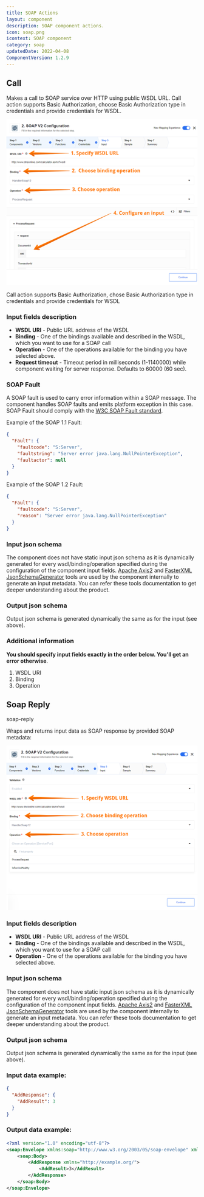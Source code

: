 ```yaml
---
title: SOAP Actions
layout: component
description: SOAP component actions.
icon: soap.png
icontext: SOAP component
category: soap
updatedDate: 2022-04-08
ComponentVersion: 1.2.9
---
```


## Call

Makes a call to SOAP service over HTTP using public WSDL URL.
Call action supports Basic Authorization, choose Basic Authorization type in credentials and provide credentials for WSDL.

![Soap actions - call](img/step_3.png)

Call action supports Basic Authorization, chose Basic Authorization type in credentials and provide credentials for WSDL

### Input fields description

*   **WSDL URI** - Public URL address of the WSDL
*   **Binding** - One of the bindings available and described in the WSDL, which you want to use for a SOAP call
*   **Operation** - One of the operations available for the binding you have selected above.
*   **Request timeout** - Timeout period in milliseconds (1-1140000) while component waiting for server response. Defaults to 60000 (60 sec).

### SOAP Fault

A SOAP fault is used to carry error information within a SOAP message. The component
handles SOAP faults and emits platform exception in this case. SOAP Fault should
comply with the [W3C SOAP Fault standard](https://www.w3.org/TR/soap12-part1/#soapfault).

Example of the SOAP 1.1 Fault:

```json
{
  "Fault": {
    "faultcode": "S:Server",
    "faultstring": "Server error java.lang.NullPointerException",
    "faultactor": null
  }
}
```

Example of the SOAP 1.2 Fault:

```json
{
  "Fault": {
    "faultcode": "S:Server",
    "reason": "Server error java.lang.NullPointerException"
  }
}
```

### Input json schema

The component does not have static input json schema as it is dynamically generated
for every wsdl/binding/operation specified during the configuration of the component input fields.
[Apache Axis2](http://axis.apache.org/axis2/java/core/) and [FasterXML JsonSchemaGenerator](https://github.com/FasterXML/jackson-module-jsonSchema) tools are used by the component internally to generate an input metadata.
You can refer these tools documentation to get deeper understanding about the product.

### Output json schema

Output json schema is generated dynamically the same as for the input (see above).

### Additional information

**You should specify input fields exactly in the order below. You'll get an error otherwise**.
1. WSDL URI
2. Binding
3. Operation

## Soap Reply

soap-reply

Wraps and returns input data as SOAP response by provided SOAP metadata:

![Soap actions - Soap reply](img/soap-reply-action.png)

### Input fields description

*   **WSDL URI** - Public URL address of the WSDL
*   **Binding** - One of the bindings available and described in the WSDL, which you want to use for a SOAP call
*   **Operation** - One of the operations available for the binding you have selected above.

### Input json schema

The component does not have static input json schema as it is dynamically generated for every wsdl/binding/operation specified during the configuration of the component input fields.
[Apache Axis2](http://axis.apache.org/axis2/java/core/) and [FasterXML JsonSchemaGenerator](https://github.com/FasterXML/jackson-module-jsonSchema) tools are used by the component internally to generate an input metadata.
You can refer these tools documentation to get deeper understanding about the product.

### Output json schema

Output json schema is generated dynamically the same as for the input (see above).

### Input data example:

```json
{
  "AddResponse": {
    "AddResult": 3
  }
}
```

### Output data example:

```xml
<?xml version="1.0" encoding="utf-8"?>
<soap:Envelope xmlns:soap="http://www.w3.org/2003/05/soap-envelope" xmlns:xsi="http://www.w3.org/2001/XMLSchema-instance" xmlns:xsd="http://www.w3.org/2001/XMLSchema">
    <soap:Body>
        <AddResponse xmlns="http://example.org/">
            <AddResult>3</AddResult>
        </AddResponse>
    </soap:Body>
</soap:Envelope>
```
